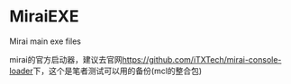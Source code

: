 # MiraiEXE
Mirai main exe files

mirai的官方启动器，建议去官网<https://github.com/iTXTech/mirai-console-loader>下，这个是笔者测试可以用的备份(mcl的整合包)
